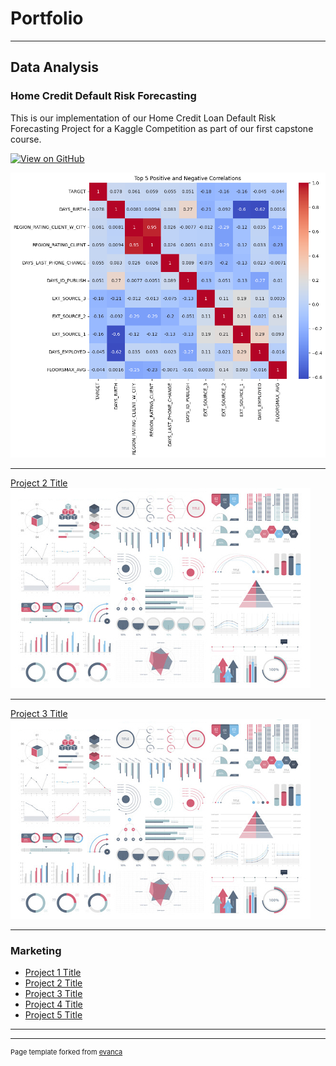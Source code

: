 # Portfolio

---

## Data Analysis

### Home Credit Default Risk Forecasting

This is our implementation of our Home Credit Loan Default Risk Forecasting Project for a Kaggle Competition as part of our first capstone course.

[![View on GitHub](https://img.shields.io/badge/GitHub-View_on_GitHub-blue?logo=GitHub)](https://github.com/darylebilog/home-credit-project)

<center><img src = "images/homeCredit.png"></center>

---
[Project 2 Title](/pdf/sample_presentation.pdf)
<img src="images/dummy_thumbnail.jpg?raw=true"/>

---
[Project 3 Title](http://example.com/)
<img src="images/dummy_thumbnail.jpg?raw=true"/>

---

### Marketing

- [Project 1 Title](http://example.com/)
- [Project 2 Title](http://example.com/)
- [Project 3 Title](http://example.com/)
- [Project 4 Title](http://example.com/)
- [Project 5 Title](http://example.com/)

---




---
<p style="font-size:11px">Page template forked from <a href="https://github.com/evanca/quick-portfolio">evanca</a></p>
<!-- Remove above link if you don't want to attibute -->
